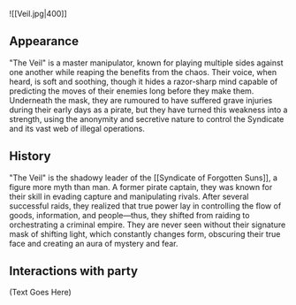 ![[Veil.jpg|400]]

## Appearance

"The Veil" is a master manipulator, known for playing multiple sides against one another while reaping the benefits from the chaos. Their voice, when heard, is soft and soothing, though it hides a razor-sharp mind capable of predicting the moves of their enemies long before they make them. Underneath the mask, they are rumoured to have suffered grave injuries during their early days as a pirate, but they have turned this weakness into a strength, using the anonymity and secretive nature to control the Syndicate and its vast web of illegal operations.

## History

"The Veil" is the shadowy leader of the [[Syndicate of Forgotten Suns]], a figure more myth than man. A former pirate captain, they was known for their skill in evading capture and manipulating rivals. After several successful raids, they realized that true power lay in controlling the flow of goods, information, and people—thus, they shifted from raiding to orchestrating a criminal empire. They are never seen without their signature mask of shifting light, which constantly changes form, obscuring their true face and creating an aura of mystery and fear.

## Interactions with party

(Text Goes Here)
